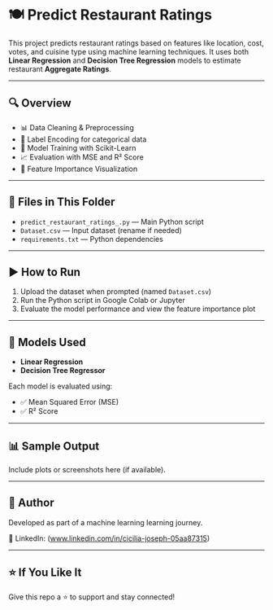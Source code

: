 # 🍽️ Predict Restaurant Ratings

This project predicts restaurant ratings based on features like location, cost, votes, and cuisine type using machine learning techniques. It uses both **Linear Regression** and **Decision Tree Regression** models to estimate restaurant **Aggregate Ratings**.

---

## 🔍 Overview

- 📊 Data Cleaning & Preprocessing  
- 🔁 Label Encoding for categorical data  
- 🧠 Model Training with Scikit-Learn  
- 📈 Evaluation with MSE and R² Score  
- 📌 Feature Importance Visualization

---

## 📁 Files in This Folder

- `predict_restaurant_ratings_.py` — Main Python script
- `Dataset.csv` — Input dataset (rename if needed)
- `requirements.txt` — Python dependencies

---

## ▶️ How to Run

1. Upload the dataset when prompted (named `Dataset.csv`)
2. Run the Python script in Google Colab or Jupyter
3. Evaluate the model performance and view the feature importance plot

---

## 🧠 Models Used

- **Linear Regression**
- **Decision Tree Regressor**

Each model is evaluated using:
- ✅ Mean Squared Error (MSE)
- ✅ R² Score

---

## 📊 Sample Output

Include plots or screenshots here (if available).

---

## 🙌 Author

Developed as part of a machine learning learning journey.

 
🔗 LinkedIn: (www.linkedin.com/in/cicilia-joseph-05aa87315)

---

## ⭐️ If You Like It

Give this repo a ⭐️ to support and stay connected!
